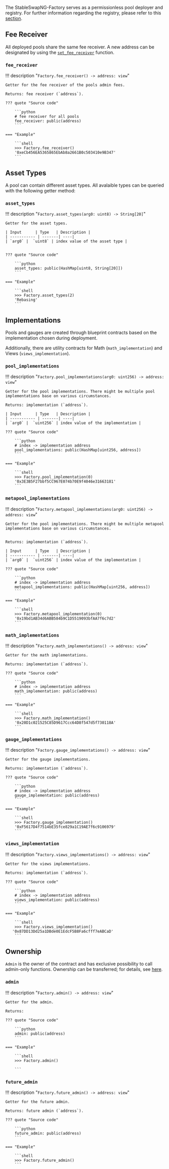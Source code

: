The StableSwapNG-Factory serves as a permissionless pool deployer and registry. For further information regarding the registry, please refer to this [section](../../registry/overview.md).


## **Fee Receiver**

All deployed pools share the same fee receiver. A new address can be designated by using the [`set_fee_receiver`](../factory/admin_controls.md#set_fee_receiver) function.

### `fee_receiver`
!!! description "`Factory.fee_receiver() -> address: view`"

    Getter for the fee receiver of the pools admin fees.

    Returns: fee receiver (`address`).

    ??? quote "Source code"

        ```python
        # fee receiver for all pools
        fee_receiver: public(address)
        ```

    === "Example"

        ```shell
        >>> Factory.fee_receiver()
        '0xeCb456EA5365865EbAb8a2661B0c503410e9B347'
        ```


## **Asset Types**

A pool can contain different asset types. All avalaible types can be queried with the following getter method: 

### `asset_types`
!!! description "`Factory.asset_types(arg0: uint8) -> String[20]`"

    Getter for the asset types.

    | Input      | Type   | Description |
    | ----------- | -------| ----|
    | `arg0` |  `uint8` | index value of the asset type |


    ??? quote "Source code"

        ```python
        asset_types: public(HashMap[uint8, String[20]])
        ```

    === "Example"

        ```shell
        >>> Factory.asset_types(2)
        'Rebasing'    
        ```


## **Implementations**

Pools and gauges are created through blueprint contracts based on the implementation chosen during deployment.

Additionally, there are utility contracts for Math  (`math_implementation`) and Views (`views_implementation`).


### `pool_implementations`
!!! description "`Factory.pool_implementations(arg0: uint256) -> address: view`"

    Getter for the pool implementations. There might be multiple pool implementations base on various circumstances. 

    Returns: implementation (`address`).

    | Input      | Type   | Description |
    | ----------- | -------| ----|
    | `arg0` |  `uint256` | index value of the implementation |

    ??? quote "Source code"

        ```python
        # index -> implementation address
        pool_implementations: public(HashMap[uint256, address])
        ```

    === "Example"

        ```shell
        >>> Factory.pool_implementation(0)
        '0x3E3B5F27bbf5CC967E074b70E9f4046e31663181'
        ```


### `metapool_implementations`
!!! description "`Factory.metapool_implementations(arg0: uint256) -> address: view`"

    Getter for the pool implementations. There might be multiple metapool implementations base on various circumstances. 


    Returns: implementation (`address`).

    | Input      | Type   | Description |
    | ----------- | -------| ----|
    | `arg0` |  `uint256` | index value of the implementation |

    ??? quote "Source code"

        ```python
        # index -> implementation address
        metapool_implementations: public(HashMap[uint256, address])
        ```

    === "Example"

        ```shell
        >>> Factory.metapool_implementation(0)
        '0x19bd1AB34d6ABB584b9C1D5519093bfAA7f6c7d2'
        ```


### `math_implementations`
!!! description "`Factory.math_implementations() -> address: view`"

    Getter for the math implementations.

    Returns: implementation (`address`).

    ??? quote "Source code"

        ```python
        # index -> implementation address
        math_implementation: public(address)
        ```

    === "Example"

        ```shell
        >>> Factory.math_implementation()
        '0x20D1c021525C85D9617Ccc64D8f547d5f730118A'
        ```


### `gauge_implementations`
!!! description "`Factory.gauge_implementations() -> address: view`"

    Getter for the gauge implementations.

    Returns: implementation (`address`).

    ??? quote "Source code"

        ```python
        # index -> implementation address
        gauge_implementation: public(address)
        ```

    === "Example"

        ```shell
        >>> Factory.gauge_implementation()
        '0xF5617D4f7514bE35fce829a1C19AE7f6c9106979'
        ```


### `views_implementation`
!!! description "`Factory.views_implementations() -> address: view`"

    Getter for the views implementations.

    Returns: implementation (`address`).

    ??? quote "Source code"

        ```python
        # index -> implementation address
        views_implementation: public(address)
        ```

    === "Example"

        ```shell
        >>> Factory.views_implementation()
       '0x87DD13Dd25a1DBde0E1EdcF5B8Fa6cfff7eABCaD' 
        ```



## **Ownership**

`Admin` is the owner of the contract and has exclusive possibility to call admin-only functions. Ownership can be transferred; for details, see [here](../factory/admin_controls.md#commit_transfer_ownership).

### `admin`
!!! description "`Factory.admin() -> address: view`"

    Getter for the admin.

    Returns: 

    ??? quote "Source code"

        ```python
        admin: public(address)
        ```

    === "Example"

        ```shell
        >>> Factory.admin()

        ```

### `future_admin`
!!! description "`Factory.future_admin() -> address: view`"

    Getter for the future admin.

    Returns: future admin (`address`).

    ??? quote "Source code"

        ```python
        future_admin: public(address)
        ```

    === "Example"

        ```shell
        >>> Factory.future_admin()
        ```